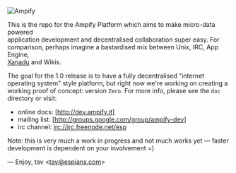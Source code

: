 ![Ampify](http://cloud.github.com/downloads/tav/ampify/logo.ampify.smallest.png)

This is the repo for the Ampify Platform which aims to make micro-data powered  
application development and decentralised collaboration super easy. For  
comparison, perhaps imagine a bastardised mix between Unix, IRC, App Engine,  
[Xanadu] and Wikis.

The goal for the 1.0 release is to have a fully decentralised "internet  
operating system" style platform, but right now we're working on creating a  
working proof of concept: version `Zero`. For more info, please see the `doc`  
directory or visit:

* online docs: [http://dev.ampify.it]
* mailing list: [http://groups.google.com/group/ampify-dev]
* irc channel: [irc://irc.freenode.net/esp]

Note: this is very much a work in progress and not much works yet — faster  
development is dependent on your involvement =)

—
Enjoy, tav <<tav@espians.com>>




[Xanadu]: http://en.wikipedia.org/wiki/Project_Xanadu
[http://dev.ampify.it]: http://dev.ampify.it
[http://groups.google.com/group/ampify-dev]: http://groups.google.com/group/ampify-dev
[irc://irc.freenode.net/esp]: irc://irc.freenode.net/esp